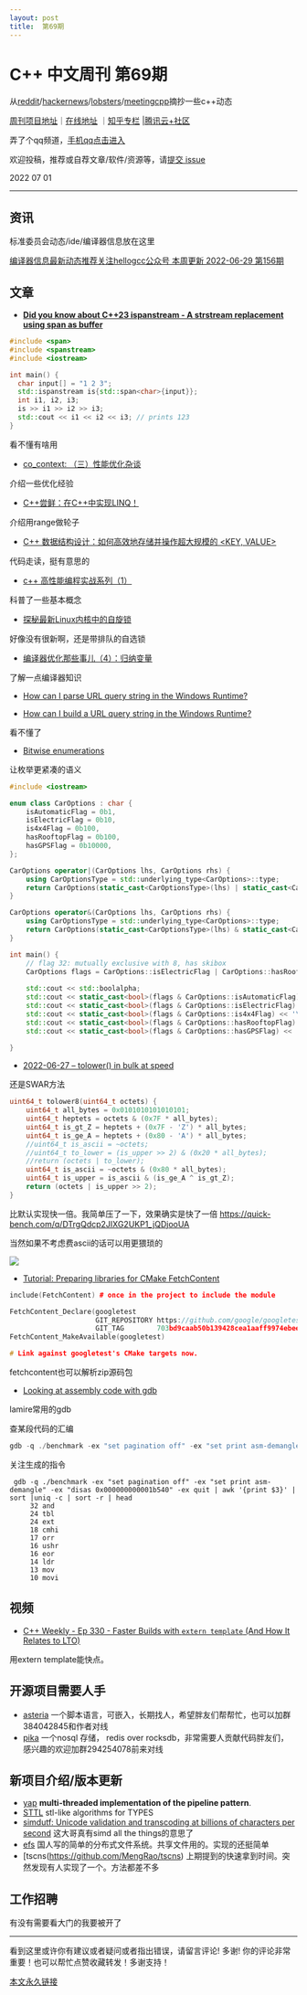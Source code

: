 ```yaml
---
layout: post
title:  第69期
---
```


# C++ 中文周刊 第69期


从[reddit](https://www.reddit.com/r/cpp/)/[hackernews](https://news.ycombinator.com/)/[lobsters](https://lobste.rs/)/[meetingcpp](https://www.meetingcpp.com/blog/blogroll/items/Meeting-Cpp-Blogroll-335.html)摘抄一些c++动态

[周刊项目地址](https://github.com/wanghenshui/cppweeklynews)｜[在线地址](https://wanghenshui.github.io/cppweeklynews/) ｜[知乎专栏](https://www.zhihu.com/column/jieyaren) |[腾讯云+社区](https://cloud.tencent.com/developer/column/92884)

弄了个qq频道，[手机qq点击进入](https://qun.qq.com/qqweb/qunpro/share?_wv=3&_wwv=128&inviteCode=xzjHQ&from=246610&biz=ka)

欢迎投稿，推荐或自荐文章/软件/资源等，请[提交 issue](https://github.com/wanghenshui/cppweeklynews/issues)

2022 07 01

---

## 资讯

标准委员会动态/ide/编译器信息放在这里

[编译器信息最新动态推荐关注hellogcc公众号 本周更新 2022-06-29 第156期](https://github.com/hellogcc/osdt-weekly/blob/master/weekly-2022/2022-06-29.md)



## 文章

- [**Did you know about C++23 ispanstream - A strstream replacement using span as buffer**](https://github.com/QuantlabFinancial/cpp_tip_of_the_week/blob/master/284.md)

```c++
#include <span>
#include <spanstream>
#include <iostream>

int main() {
  char input[] = "1 2 3";
  std::ispanstream is{std::span<char>{input}};
  int i1, i2, i3;
  is >> i1 >> i2 >> i3;
  std::cout << i1 << i2 << i3; // prints 123
}
```

看不懂有啥用

- [co_context: （三）性能优化杂谈](https://zhuanlan.zhihu.com/p/533448896)

介绍一些优化经验

- [C++尝鲜：在C++中实现LINQ！](https://zhuanlan.zhihu.com/p/531809006)

介绍用range做轮子

- [C++ 数据结构设计：如何高效地存储并操作超大规模的 <KEY, VALUE>](https://zhuanlan.zhihu.com/p/533012798)

代码走读，挺有意思的

- [c++ 高性能编程实战系列（1）](https://zhuanlan.zhihu.com/p/533708198)

科普了一些基本概念

- [探秘最新Linux内核中的自旋锁](https://zhuanlan.zhihu.com/p/534411164)

好像没有很新啊，还是带排队的自选锁

- [编译器优化那些事儿（4）：归纳变量](https://mp.weixin.qq.com/s/9CQheIx4nlPfp-xPff5PJQ)

了解一点编译器知识

- [How can I parse URL query string in the Windows Runtime?](https://devblogs.microsoft.com/oldnewthing/20220629-00/?p=106803)

- [How can I build a URL query string in the Windows Runtime?](https://devblogs.microsoft.com/oldnewthing/20220630-00/?p=106805)

看不懂了

- [Bitwise enumerations](https://www.sandordargo.com/blog/2022/06/22/bitwise-enums)

让枚举更紧凑的语义

```c++
#include <iostream>

enum class CarOptions : char {
    isAutomaticFlag = 0b1,
    isElectricFlag = 0b10,
    is4x4Flag = 0b100,
    hasRooftopFlag = 0b100,
    hasGPSFlag = 0b10000,
};

CarOptions operator|(CarOptions lhs, CarOptions rhs) {
    using CarOptionsType = std::underlying_type<CarOptions>::type;
    return CarOptions(static_cast<CarOptionsType>(lhs) | static_cast<CarOptionsType>(rhs));
}

CarOptions operator&(CarOptions lhs, CarOptions rhs) {
    using CarOptionsType = std::underlying_type<CarOptions>::type;
    return CarOptions(static_cast<CarOptionsType>(lhs) & static_cast<CarOptionsType>(rhs));
}

int main() {
    // flag 32: mutually exclusive with 8, has skibox
    CarOptions flags = CarOptions::isElectricFlag | CarOptions::hasRooftopFlag;
    
    std::cout << std::boolalpha;
    std::cout << static_cast<bool>(flags & CarOptions::isAutomaticFlag) << '\n';
    std::cout << static_cast<bool>(flags & CarOptions::isElectricFlag) << '\n';
    std::cout << static_cast<bool>(flags & CarOptions::is4x4Flag) << '\n';
    std::cout << static_cast<bool>(flags & CarOptions::hasRooftopFlag) << '\n';
    std::cout << static_cast<bool>(flags & CarOptions::hasGPSFlag) << '\n';
    
}
```

- [2022-06-27 – tolower() in bulk at speed](https://dotat.at/@/2022-06-27-tolower-swar.html)

还是SWAR方法

```c++
uint64_t tolower8(uint64_t octets) {
    uint64_t all_bytes = 0x0101010101010101;
    uint64_t heptets = octets & (0x7F * all_bytes);
    uint64_t is_gt_Z = heptets + (0x7F - 'Z') * all_bytes;
    uint64_t is_ge_A = heptets + (0x80 - 'A') * all_bytes;
    //uint64_t is_ascii = ~octets;
    //uint64_t to_lower = (is_upper >> 2) & (0x20 * all_bytes);
    //return (octets | to_lower);
    uint64_t is_ascii = ~octets & (0x80 * all_bytes);
    uint64_t is_upper = is_ascii & (is_ge_A ^ is_gt_Z);
    return (octets | is_upper >> 2);
}
```

比默认实现快一倍。我简单压了一下，效果确实是快了一倍 https://quick-bench.com/q/DTrgQdcp2JIXG2UKP1_jQDjooUA

当然如果不考虑费ascii的话可以用更猥琐的



![](https://wanghenshui.github.io/assets/tolower.png)

- [Tutorial: Preparing libraries for CMake FetchContent](https://www.foonathan.net/2022/06/cmake-fetchcontent/)

```c++
include(FetchContent) # once in the project to include the module

FetchContent_Declare(googletest
                     GIT_REPOSITORY https://github.com/google/googletest.git
                     GIT_TAG        703bd9caab50b139428cea1aaff9974ebee5742e # release-1.10.0)
FetchContent_MakeAvailable(googletest)

# Link against googletest's CMake targets now.
```

fetchcontent也可以解析zip源码包

- [Looking at assembly code with gdb](https://lemire.me/blog/2022/06/28/looking-at-assembly-code-with-gdb/)

lamire常用的gdb

查某段代码的汇编

```c++
gdb -q ./benchmark -ex "set pagination off" -ex "set print asm-demangle" -ex "disas 0x000000000001b540" -ex quit > gdbasm.txt
```

关注生成的指令

```gdb
 gdb -q ./benchmark -ex "set pagination off" -ex "set print asm-demangle" -ex "disas 0x000000000001b540" -ex quit | awk '{print $3}' | sort |uniq -c | sort -r | head
     32 and
     24 tbl
     24 ext
     18 cmhi
     17 orr
     16 ushr
     16 eor
     14 ldr
     13 mov
     10 movi
```



## 视频

- [C++ Weekly - Ep 330 - Faster Builds with `extern template` (And How It Relates to LTO)](https://www.youtube.com/channel/UCxHAlbZQNFU2LgEtiqd2Maw)

用extern template能快点。

## 开源项目需要人手

- [asteria](https://github.com/lhmouse/asteria) 一个脚本语言，可嵌入，长期找人，希望胖友们帮帮忙，也可以加群384042845和作者对线
- [pika](https://github.com/OpenAtomFoundation/pika) 一个nosql 存储， redis over rocksdb，非常需要人贡献代码胖友们， 感兴趣的欢迎加群294254078前来对线

## 新项目介绍/版本更新

- [yap](https://github.com/picanumber/yap)  **multi-threaded implementation of the pipeline pattern**.
- [STTL](https://github.com/kelbon/STTL) stl-like algorithms for TYPES
- [simdutf: Unicode validation and transcoding at billions of characters per second](https://github.com/simdutf/simdutf) 这大哥真有simd all the things的意思了
- [efs](https://github.com/xitongsys/efs) 国人写的简单的分布式文件系统。共享文件用的。实现的还挺简单
- [tscns(https://github.com/MengRao/tscns) 上期提到的快速拿到时间。突然发现有人实现了一个。方法都差不多

## 工作招聘

有没有需要看大门的我要被开了

---

看到这里或许你有建议或者疑问或者指出错误，请留言评论! 多谢!  你的评论非常重要！也可以帮忙点赞收藏转发！多谢支持！

[本文永久链接](https://wanghenshui.github.io/cppweeklynews/posts/069.html)
